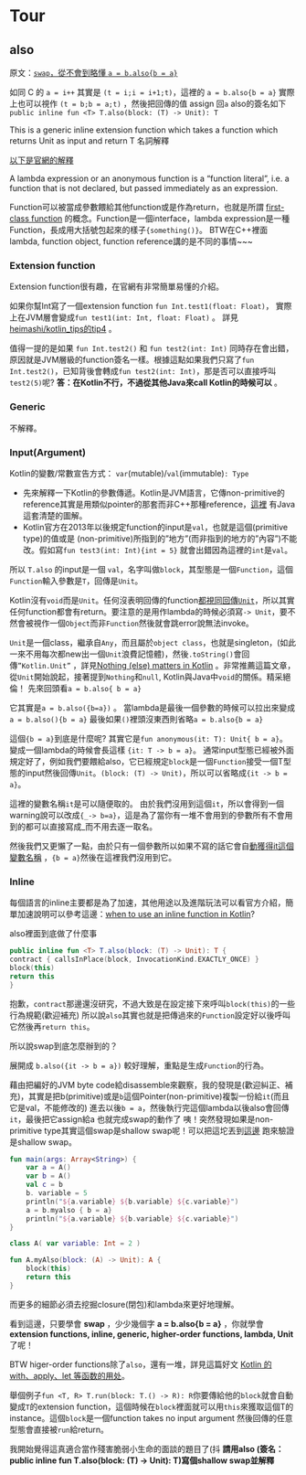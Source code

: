 # Tour

## also

原文：[`swap`，從不會到略懂 `a = b.also{b = a}`](https://medium.com/@spff/swap-%E5%BE%9E%E4%B8%8D%E6%9C%83%E5%88%B0%E7%95%A5%E6%87%82-a-b-also-b-a-5bf6f7001cac)

如同 C 的 `a = i++` 其實是 `(t = i;i = i+1;t)`，這裡的 `a = b.also{b = a}` 實際上也可以視作 `(t = b;b = a;t)` ，然後把回傳的值 assign 回`a`
also的簽名如下 `public inline fun <T> T.also(block: (T) -> Unit): T`

This is a generic inline extension function which takes a function which returns Unit as input and return T
名詞解釋

[以下是官網的解釋](https://kotlinlang.org/docs/reference/lambdas.html#lambda-expressions-and-anonymous-functions)

A lambda expression or an anonymous function is a “function literal”, i.e. a function that is not declared, but passed immediately as an expression.

Function可以被當成參數餵給其他function或是作為return，也就是所謂 [first-class function](https://en.wikipedia.org/wiki/First-class_function) 的概念。Function是一個interface，lambda expression是一種Function，長成用大括號包起來的樣子`{something()}`。
BTW在C++裡面lambda, function object, function reference講的是不同的事情~~~

### Extension function

Extension function很有趣，在官網有非常簡單易懂的介紹。

如果你幫Int寫了一個extension function `fun Int.test1(float: Float)`，
實際上在JVM層會變成`fun test1(int: Int, float: Float)` 。
詳見[heimashi/kotlin_tips的tip4](https://github.com/heimashi/kotlin_tips#tip4--%E6%89%A9%E5%B1%95%E5%87%BD%E6%95%B0%E5%92%8C%E5%B1%9E%E6%80%A7) 。

值得一提的是如果 `fun Int.test2()` 和 `fun test2(int: Int)` 同時存在會出錯，原因就是JVM層級的function簽名一樣。根據這點如果我們只寫了`fun Int.test2()`，已知背後會轉成`fun test2(int: Int)`，那是否可以直接呼叫`test2(5)`呢? __答：在Kotlin不行，不過從其他Java來call Kotlin的時候可以__ 。

### Generic

不解釋。

### Input(Argument)

Kotlin的變數/常數宣告方式： `var`(mutable)/`val`(immutable)`: Type`

- 先來解釋一下Kotlin的參數傳遞。Kotlin是JVM語言，它傳non-primitive的reference其實是用類似pointer的那套而非C++那種reference，[這裡](https://openhome.cc/Gossip/Java/ArrayCopy.html) 有Java這套清楚的圖解。
- Kotlin官方在2013年以後規定function的input是`val`，也就是這個(primitive type)的值或是 (non-primitive)所指到的”地方”(而非指到的地方的”內容”)不能改。假如寫`fun test3(int: Int){int = 5}` 就會出錯因為這裡的`int`是`val`。

所以 `T.also` 的input是一個 `val`，名字叫做`block`，其型態是一個`Function`，這個`Function`輸入參數是`T`，回傳是`Unit`。

Kotlin沒有`void`而是`Unit`。任何沒表明回傳的function[都視同回傳`Unit`](https://kotlinlang.org/docs/reference/functions.html#unit-returning-functions)，所以其實任何function都會有return。要注意的是用作lambda的時候必須寫`-> Unit`，要不然會被視作一個`Object`而非`Function`然後就會跳error說無法invoke。

`Unit`是一個class，繼承自`Any`，而且屬於`object class`，也就是singleton，(如此一來不用每次都new出一個`Unit`浪費記憶體)，然後`.toString()`會回傳`”Kotlin.Unit”` ，詳見[Nothing (else) matters in Kotlin](https://proandroiddev.com/nothing-else-matters-in-kotlin-994a9ef106fc) 。非常推薦這篇文章，從`Unit`開始說起，接著提到`Nothing`和`null`, Kotlin與Java中`void`的關係。精采絕倫！
先來回頭看`a = b.also{ b = a}`

它其實是`a = b.also({b=a})` 。
當lambda是最後一個參數的時候可以拉出來變成`a = b.also(){b = a}`
最後如果`()`裡頭沒東西則省略`a = b.also{b = a}`

這個`{b = a}`到底是什麼呢? 其實它是`fun anonymous(it: T): Unit{ b = a}`。 變成一個lambda的時候會長這樣 `{it: T -> b = a}`。
通常input型態已經被外面規定好了，例如我們要餵給also，它已經規定`block`是一個`Function`接受一個T型態的input然後回傳`Unit`。`(block: (T) -> Unit)`，所以可以省略成`{it -> b = a}`。

這裡的變數名稱`it`是可以隨便取的。 由於我們沒用到這個`it`，所以會得到一個warning說可以改成`{_-> b=a}`，這是為了當你有一堆不會用到的參數所有不會用到的都可以直接寫成_而不用去逐一取名。

然後我們又更懶了一點，由於只有一個參數所以如果不寫的話它會自[動獲得it這個變數名稱](https://kotlinlang.org/docs/reference/lambdas.html#it-implicit-name-of-a-single-parameter) ，`{b = a}`然後在這裡我們沒用到它。

### Inline

每個語言的inline主要都是為了加速，其他用途以及進階玩法可以看官方介紹，簡單加速說明可以參考這邊：[when to use an inline function in Kotlin](https://stackoverflow.com/questions/44471284/when-to-use-an-inline-function-in-kotlin)?

also裡面到底做了什麼事

```kotlin
public inline fun <T> T.also(block: (T) -> Unit): T {
contract { callsInPlace(block, InvocationKind.EXACTLY_ONCE) }
block(this)
return this
}
```

抱歉，`contract`那邊還沒研究，不過大致是在設定接下來呼叫`block(this)`的一些行為規範(歡迎補充) 所以說`also`其實也就是把傳過來的`Function`設定好以後呼叫它然後再`return this`。

所以說swap到底怎麼辦到的？

展開成 `b.also({it -> b = a})` 較好理解，重點是生成`Function`的行為。

藉由把編好的JVM byte code給disassemble來觀察，我的發現是(歡迎糾正、補充)，其實是把b(primitive)或是`b`這個Pointer(non-primitive)複製一份給`it`(而且它是val，不能修改的) 進去以後`b = a`，然後執行完這個lambda以後also會回傳`it`，最後把它assign給a 也就完成swap的動作了 咦！突然發現如果是non-primitive type其實這個swap是shallow swap呢！可以把這坨丟到[這邊](https://try.kotlinlang.org/#/Examples/Hello,%20world!/Simplest%20version/Simplest%20version.kt) 跑來驗證是shallow swap。

```kotlin
fun main(args: Array<String>) {
    var a = A()
    var b = A()
    val c = b
    b. variable = 5
    println("${a.variable} ${b.variable} ${c.variable}")
    a = b.myalso { b = a}
    println("${a.variable} ${b.variable} ${c.variable}")
}

class A( var variable: Int = 2 )

fun A.myAlso(block: (A) -> Unit): A {
    block(this)
    return this
}
```

而更多的細節必須去挖掘closure(閉包)和lambda來更好地理解。

看到這邊，只要學會 **swap** ，少少幾個字 **a = b.also{b = a}** ，你就學會 **extension functions, inline, generic, higher-order functions, lambda, Unit** 了呢！

BTW higer-order functions除了`also`，還有一堆，詳見這篇好文 [Kotlin 的 with、apply、let 等函数的用处](https://blog.cat73.org/2017/12/09/kotlin-standard/)。

舉個例子`fun <T, R> T.run(block: T.() -> R): R`你要傳給他的`block`就會自動變成`T`的extension function，這個時候在`block`裡面就可以用`this`來獲取這個T的instance。這個`block`是一個function takes no input argument 然後回傳的任意型態會直接被`run`給return。

我開始覺得這真適合當作殘害脆弱小生命的面談的題目了(抖
**請用also (簽名：public inline fun <T> T.also(block: (T) -> Unit): T)寫個shallow swap並解釋**














